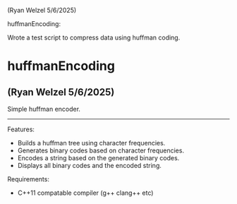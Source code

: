 (Ryan Welzel 5/6/2025)

huffmanEncoding:

Wrote a test script to compress data using huffman coding. 


# huffmanEncoding

## (Ryan Welzel 5/6/2025)

Simple huffman encoder. 

---

Features:
- Builds a huffman tree using character frequencies.
- Generates binary codes based on character frequencies.
- Encodes a string based on the generated binary codes.
- Displays all binary codes and the encoded string.


Requirements:
- C++11 compatable compiler (g++ clang++ etc)
